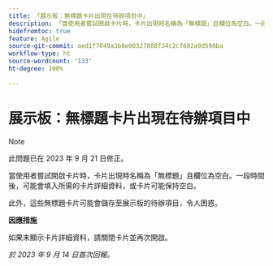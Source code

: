 ```yaml
---
title: 「展示板：無標題卡片出現在待辦項目中」
description: 「當使用者嘗試開啟卡片時，卡片出現時名稱為「無標題」且欄位為空白。一段時間後，可能會填入所需的卡片詳細資料，或卡片可能保持空白。此外，這些無標題卡片可能會儲存至展示板的待辦項目，令人困惑。」
hidefromtoc: true
feature: Agile
source-git-commit: aed1f7049a3b8e08327888f34c2cf682a9d598ba
workflow-type: ht
source-wordcount: '133'
ht-degree: 100%

---
```



# 展示板：無標題卡片出現在待辦項目中

>[!NOTE]
>
>此問題已在 2023 年 9 月 21 日修正。

當使用者嘗試開啟卡片時，卡片出現時名稱為「無標題」且欄位為空白。一段時間後，可能會填入所需的卡片詳細資料，或卡片可能保持空白。

此外，這些無標題卡片可能會儲存至展示板的待辦項目，令人困惑。

**因應措施**

如果未顯示卡片詳細資料，請關閉卡片並再次開啟。

_於 2023 年 9 月 14 日首次回報。_
